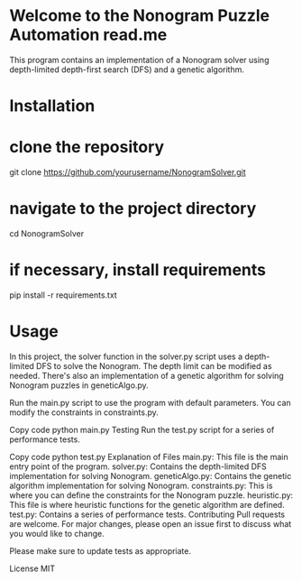 # Welcome to the Nonogram Puzzle Automation read.me

This program contains an implementation of a Nonogram solver using depth-limited depth-first search (DFS) and a genetic algorithm.

# Installation 

# clone the repository
git clone https://github.com/yourusername/NonogramSolver.git

# navigate to the project directory
cd NonogramSolver

# if necessary, install requirements
pip install -r requirements.txt

# Usage
In this project, the solver function in the solver.py script uses a depth-limited DFS to solve the Nonogram. The depth limit can be modified as needed. There's also an implementation of a genetic algorithm for solving Nonogram puzzles in geneticAlgo.py.

Run the main.py script to use the program with default parameters. You can modify the constraints in constraints.py.

Copy code
python main.py
Testing
Run the test.py script for a series of performance tests.

Copy code
python test.py
Explanation of Files
main.py: This file is the main entry point of the program.
solver.py: Contains the depth-limited DFS implementation for solving Nonogram.
geneticAlgo.py: Contains the genetic algorithm implementation for solving Nonogram.
constraints.py: This is where you can define the constraints for the Nonogram puzzle.
heuristic.py: This file is where heuristic functions for the genetic algorithm are defined.
test.py: Contains a series of performance tests.
Contributing
Pull requests are welcome. For major changes, please open an issue first to discuss what you would like to change.

Please make sure to update tests as appropriate.

License
MIT
